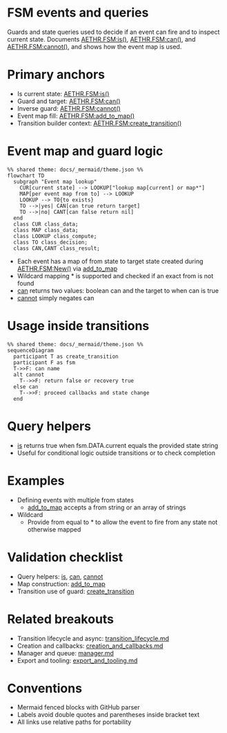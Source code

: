 # FSM events and queries

Guards and state queries used to decide if an event can fire and to inspect current state. Documents [AETHR.FSM:is()](https://github.com/Gh0st352/AETHR/blob/main/dev/FSM.lua#L401), [AETHR.FSM:can()](https://github.com/Gh0st352/AETHR/blob/main/dev/FSM.lua#L407), and [AETHR.FSM:cannot()](https://github.com/Gh0st352/AETHR/blob/main/dev/FSM.lua#L421), and shows how the event map is used.

# Primary anchors

- Is current state: [AETHR.FSM:is()](https://github.com/Gh0st352/AETHR/blob/main/dev/FSM.lua#L401)
- Guard and target: [AETHR.FSM:can()](https://github.com/Gh0st352/AETHR/blob/main/dev/FSM.lua#L407)
- Inverse guard: [AETHR.FSM:cannot()](https://github.com/Gh0st352/AETHR/blob/main/dev/FSM.lua#L421)
- Event map fill: [AETHR.FSM:add_to_map()](https://github.com/Gh0st352/AETHR/blob/main/dev/FSM.lua#L200)
- Transition builder context: [AETHR.FSM:create_transition()](https://github.com/Gh0st352/AETHR/blob/main/dev/FSM.lua#L104)

# Event map and guard logic

```mermaid
%% shared theme: docs/_mermaid/theme.json %%
flowchart TD
  subgraph "Event map lookup"
    CUR[current state] --> LOOKUP["lookup map[current] or map*"]
    MAP[per event map from to] --> LOOKUP
    LOOKUP --> TO{to exists}
    TO -->|yes| CAN[can true return target]
    TO -->|no| CANT[can false return nil]
  end
  class CUR class_data;
  class MAP class_data;
  class LOOKUP class_compute;
  class TO class_decision;
  class CAN,CANT class_result;
```

- Each event has a map of from state to target state created during [AETHR.FSM:New()](https://github.com/Gh0st352/AETHR/blob/main/dev/FSM.lua#L366) via [add_to_map](https://github.com/Gh0st352/AETHR/blob/main/dev/FSM.lua#L200)
- Wildcard mapping * is supported and checked if an exact from is not found
- [can](https://github.com/Gh0st352/AETHR/blob/main/dev/FSM.lua#L407) returns two values: boolean can and the target to when can is true
- [cannot](https://github.com/Gh0st352/AETHR/blob/main/dev/FSM.lua#L421) simply negates can

# Usage inside transitions

```mermaid
%% shared theme: docs/_mermaid/theme.json %%
sequenceDiagram
  participant T as create_transition
  participant F as fsm
  T->>F: can name
  alt cannot
    T-->>F: return false or recovery true
  else can
    T-->>F: proceed callbacks and state change
  end
```

# Query helpers

- [is](https://github.com/Gh0st352/AETHR/blob/main/dev/FSM.lua#L401) returns true when fsm.DATA.current equals the provided state string
- Useful for conditional logic outside transitions or to check completion

# Examples

- Defining events with multiple from states
  - [add_to_map](https://github.com/Gh0st352/AETHR/blob/main/dev/FSM.lua#L200) accepts a from string or an array of strings
- Wildcard
  - Provide from equal to * to allow the event to fire from any state not otherwise mapped

# Validation checklist

- Query helpers: [is](https://github.com/Gh0st352/AETHR/blob/main/dev/FSM.lua#L401), [can](https://github.com/Gh0st352/AETHR/blob/main/dev/FSM.lua#L407), [cannot](https://github.com/Gh0st352/AETHR/blob/main/dev/FSM.lua#L421)
- Map construction: [add_to_map](https://github.com/Gh0st352/AETHR/blob/main/dev/FSM.lua#L200)
- Transition use of guard: [create_transition](https://github.com/Gh0st352/AETHR/blob/main/dev/FSM.lua#L104)

# Related breakouts

- Transition lifecycle and async: [transition_lifecycle.md](./transition_lifecycle.md)
- Creation and callbacks: [creation_and_callbacks.md](./creation_and_callbacks.md)
- Manager and queue: [manager.md](./manager.md)
- Export and tooling: [export_and_tooling.md](./export_and_tooling.md)

# Conventions

- Mermaid fenced blocks with GitHub parser
- Labels avoid double quotes and parentheses inside bracket text
- All links use relative paths for portability